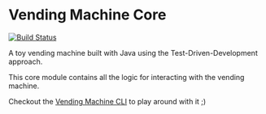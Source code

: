 # Vending Machine Core

[![Build Status](https://travis-ci.org/Adrianvdh/vendingmachine-core.svg?branch=master)](https://travis-ci.org/Adrianvdh/vendingmachine-core)

A toy vending machine built with Java using the Test-Driven-Development approach.

This core module contains all the logic for interacting with the vending machine.

Checkout the [Vending Machine CLI](https://github.com/Adrianvdh/vendingmachine-cli) to play around with it ;)


